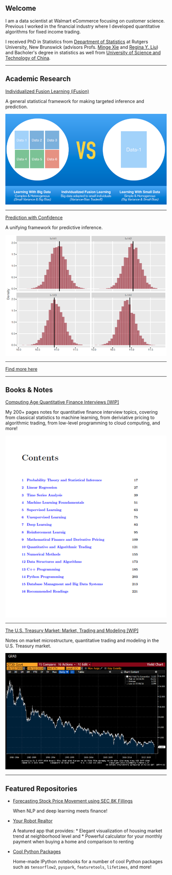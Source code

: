 ## Welcome

I am a data scientist at Walmart eCommerce focusing on customer science. Previous I worked in the financial industry where I developed quantitative algorithms for fixed income trading.
  	      
I received PhD in Statistics from <a href="http://stat.rutgers.edu/"> Department of Statistics</a> at Rutgers University, New Brunswick (advisors Profs. <a href="http://www.stat.rutgers.edu/home/mxie/">Minge Xie</a> and <a href="http://www.stat.rutgers.edu/joomlatools-files/docman-files/Liu-CV-05-2015.pdf">Regina Y. Liu</a>) and Bacholer's degree in statistics as well from <a href="http://www.ustc.edu.cn/">University of Science and Technology of China</a>.

---

## Academic Research 

[Individualized Fusion Learning (iFusion)](/sample_page)

A general statistical framework for making targeted inference and prediction.

<img src="images/idea.png?raw=true" width="600"/>

---

[Prediction with Confidence](/sample_page)

A unifying framework for predictive inference.

<img src="images/pred.png?raw=true" width="600"/>

---

[Find more here](/sample_page)

---

## Books & Notes

[Computing Age Quantitative Finance Interviews [WIP]](/pdf/sample_presentation.pdf)

My 200+ pages notes for quantitative finance interview topics, covering from classical statistics to machine learning, from deriviative pricing to algorithmic trading, from low-level programming to cloud computing, and more!

<img src="images/book.png?raw=true"/>

---

[The U.S. Treasury Market: Market, Trading and Modeling [WIP]](/pdf/sample_presentation.pdf)

Notes on market microstructure, quantitative trading and modeling in the U.S. Treasury market. 

<img src="images/tsy.gif?raw=true" width="600"/>

---

## Featured Repositories


- [Forecasting Stock Price Movement using SEC 8K Fillings](https://github.com/jlshen2011/nlp-stock-prediction)

	When NLP and deep learning meets finance!

- [Your Robot Realtor](https://github.com/jlshen2011/streamlit-home)
	
	A featured app that provides:
		* Elegant visualization of housing market trend at neighborhood level and 
		* Powerful calculator for your monthly payment when buying a home and comparison to renting

- [Cool Python Packages](https://github.com/jlshen2011/cool-python-packages)

	Home-made IPython notebooks for a number of cool Python packages such as `tensorflow2`, `pyspark`, `featuretools`, `lifetimes`, and more!
